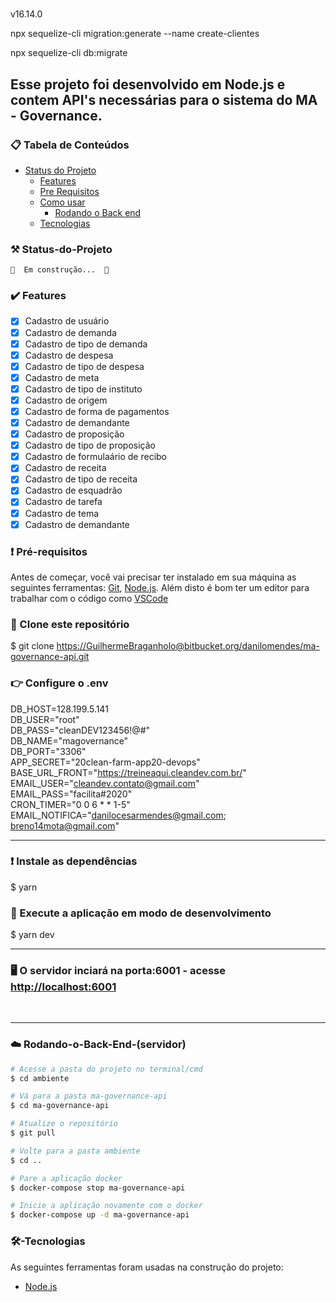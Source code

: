 #
v16.14.0

npx sequelize-cli migration:generate --name create-clientes

npx sequelize-cli db:migrate
## Esse projeto foi desenvolvido em Node.js e contem API's necessárias para o sistema do MA - Governance.

### 📋 Tabela de Conteúdos

* [Status do Projeto](#Status-do-Projeto)
   * [Features](#features)
   * [Pre Requisitos](#pré-requisitos)
   * [Como usar](#back)
      * [Rodando o Back end](#Rodando-o-Back-End-(servidor))
   * [Tecnologias](#🛠-Tecnologias)

### ⚒️ Status-do-Projeto
	🚧  Em construção...  🚧

### ✔️ Features

- [x] Cadastro de usuário
- [x] Cadastro de demanda
- [x] Cadastro de tipo de demanda
- [x] Cadastro de despesa
- [x] Cadastro de tipo de despesa
- [x] Cadastro de meta
- [x] Cadastro de tipo de instituto
- [x] Cadastro de origem
- [x] Cadastro de forma de pagamentos
- [x] Cadastro de demandante
- [x] Cadastro de proposição
- [x] Cadastro de tipo de proposição
- [x] Cadastro de formulaário de recibo
- [x] Cadastro de receita
- [x] Cadastro de tipo de receita
- [x] Cadastro de esquadrão
- [x] Cadastro de tarefa
- [x] Cadastro de tema
- [x] Cadastro de demandante

### ❗ Pré-requisitos

Antes de começar, você vai precisar ter instalado em sua máquina as seguintes ferramentas:
[Git](https://git-scm.com), [Node.js](https://nodejs.org/en/). 
Além disto é bom ter um editor para trabalhar com o código como [VSCode](https://code.visualstudio.com/)


### 🚩 Clone este repositório
   $ git clone <https://GuilhermeBraganholo@bitbucket.org/danilomendes/ma-governance-api.git>

### 👉 Configure o .env
   DB_HOST=128.199.5.141<br />
   DB_USER="root"<br />
   DB_PASS="cleanDEV123456!@#"<br />
   DB_NAME="magovernance"<br />
   DB_PORT="3306"<br />
   APP_SECRET="20clean-farm-app20-devops"<br />
   BASE_URL_FRONT="https://treineaqui.cleandev.com.br/" <br />
   EMAIL_USER="cleandev.contato@gmail.com"<br />
   EMAIL_PASS="facilita#2020"<br />
   CRON_TIMER="0 0 6 * * 1-5"<br />
   EMAIL_NOTIFICA="danilocesarmendes@gmail.com; breno14mota@gmail.com"<br />

<hr />

### ❗ Instale as dependências
   $ yarn

### 🚩 Execute a aplicação em modo de desenvolvimento
   $ yarn dev

<hr />

### 🖥️ O servidor inciará na porta:6001 - acesse <http://localhost:6001> 

<br />
<hr />

### ☁️ Rodando-o-Back-End-(servidor)

```bash
# Acesse a pasta do projeto no terminal/cmd
$ cd ambiente

# Vá para a pasta ma-governance-api
$ cd ma-governance-api

# Atualize o repositório
$ git pull

# Volte para a pasta ambiente
$ cd ..

# Pare a aplicação docker
$ docker-compose stop ma-governance-api

# Inicie a aplicação novamente com o docker
$ docker-compose up -d ma-governance-api

```

### 🛠-Tecnologias

As seguintes ferramentas foram usadas na construção do projeto:

- [Node.js](https://nodejs.org/en/)